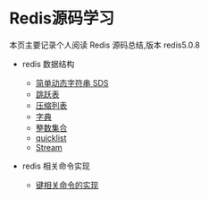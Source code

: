 # Redis源码学习
 
本页主要记录个人阅读 Redis 源码总结,版本 redis5.0.8

- redis 数据结构
    - [简单动态字符串 SDS](/redis/sds.md)
    - [跳跃表](/redis/zskiplist.md)
    - [压缩列表](/redis/ziplist.md)
    - [字典](/redis/dict.md)
    - [整数集合](/redis/intset.md)
    - [quicklist](/redis/quicklist.md)
    - [Stream](/redis/Stream.md)

- redis 相关命令实现
    - [键相关命令的实现](/redis/key-command-realize.md)
